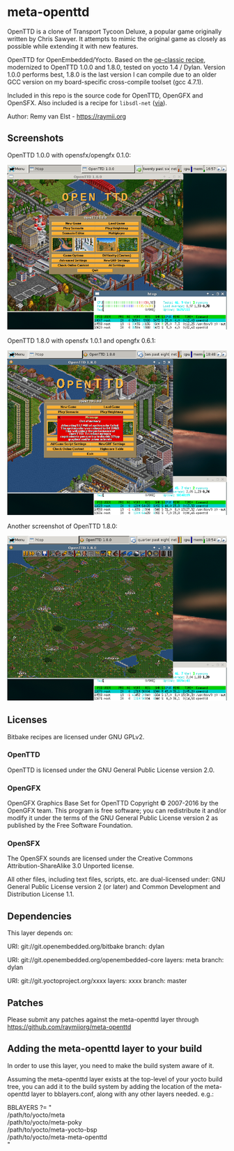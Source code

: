 # meta-openttd

OpenTTD is a clone of Transport Tycoon Deluxe, a popular game originally
written by Chris Sawyer.  It attempts to mimic the original game as closely
as possible while extending it with new features.

OpenTTD for OpenEmbedded/Yocto. Based on the [oe-classic
recipe](http://cgit.openembedded.org/openembedded/tree/recipes/openttd/openttd_0.7.4.bb),
modernized  to OpenTTD 1.0.0 and 1.8.0, tested on  yocto 1.4 / Dylan. Version
1.0.0 performs best, 1.8.0 is the last version I can compile due to an older
GCC version on my board-specific cross-compile toolset (gcc 4.7.1).

Included in this repo is the source code for OpenTTD, OpenGFX and OpenSFX.
Also included is a recipe for `libsdl-net` ([via](https://github.com/geoffrey-vl/meta-doom)). 

Author: Remy van Elst - https://raymii.org

## Screenshots 


OpenTTD 1.0.0 with opensfx/opengfx 0.1.0:

![OpenTTD 1.0.0 Screenshot](openttd-1.0.0.png)


OpenTTD 1.8.0 with opensfx 1.0.1 and opengfx 0.6.1:

![OpenTTD 1.8.0 Screenshot](openttd-1.8.0.png)


Another screenshot of OpenTTD 1.8.0:

![OpenTTD 1.8.0 2](openttd-1.8.0-2.png)


## Licenses

Bitbake recipes are licensed under GNU GPLv2.

### OpenTTD

OpenTTD is licensed under the GNU General Public License version 2.0. 

### OpenGFX

OpenGFX Graphics Base Set for OpenTTD Copyright © 2007-2016 by the OpenGFX
team.  This program is free software; you can redistribute it and/or modify it
under the terms of the GNU General Public License version 2 as published by
the Free Software Foundation. 


### OpenSFX 

The OpenSFX sounds are licensed under the Creative Commons
Attribution-ShareAlike 3.0 Unported license.

All other files, including text files, scripts, etc. are dual-licensed under:
GNU General Public License version 2 (or later) and Common Development and
Distribution License 1.1.



## Dependencies

This layer depends on:

  URI: git://git.openembedded.org/bitbake
  branch: dylan

  URI: git://git.openembedded.org/openembedded-core
  layers: meta
  branch: dylan

  URI: git://git.yoctoproject.org/xxxx
  layers: xxxx
  branch: master


## Patches

Please submit any patches against the meta-openttd layer through https://github.com/raymiiorg/meta-openttd


## Adding the meta-openttd layer to your build

In order to use this layer, you need to make the build system aware of
it.

Assuming the meta-openttd layer exists at the top-level of your
yocto build tree, you can add it to the build system by adding the
location of the meta-openttd layer to bblayers.conf, along with any
other layers needed. e.g.:

  BBLAYERS ?= " \
    /path/to/yocto/meta \
    /path/to/yocto/meta-poky \
    /path/to/yocto/meta-yocto-bsp \
    /path/to/yocto/meta-meta-openttd \
    "

